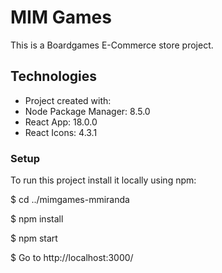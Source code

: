 # MIM Games
This is a Boardgames E-Commerce store project.


## Technologies
* Project created with:
* Node Package Manager: 8.5.0
* React App: 18.0.0
* React Icons: 4.3.1

### Setup
To run this project install it locally using npm:

$ cd ../mimgames-mmiranda

$ npm install

$ npm start

$ Go to http://localhost:3000/ 
